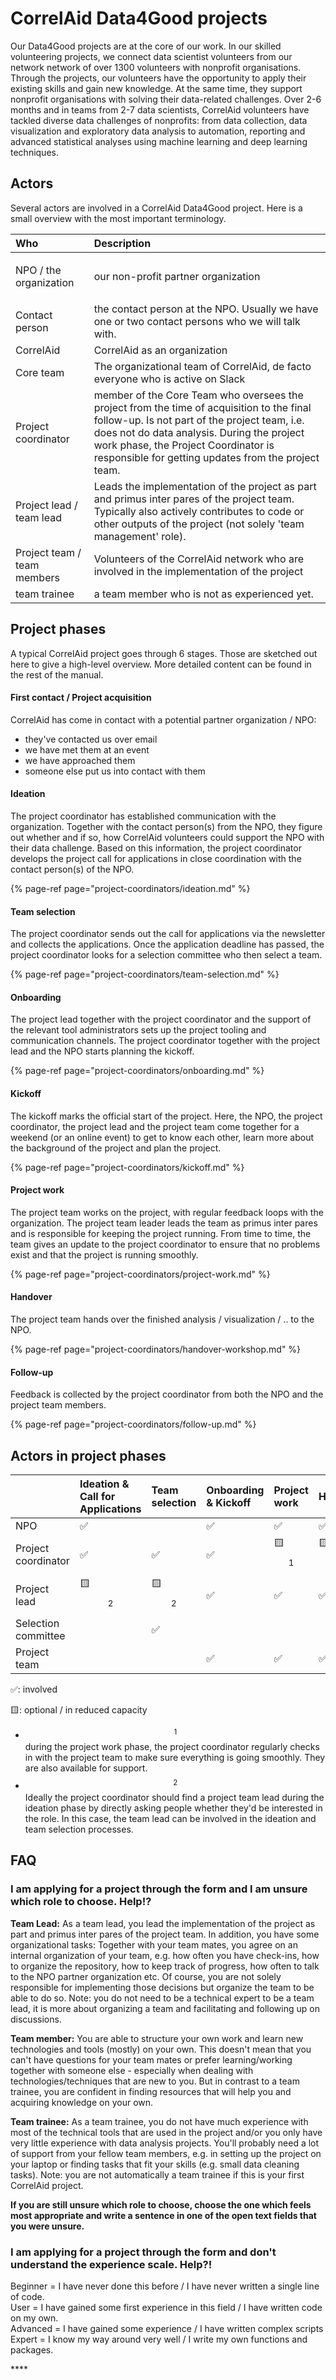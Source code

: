 # CorrelAid Data4Good projects

Our Data4Good projects are at the core of our work. In our skilled volunteering projects, we connect data scientist volunteers from our network network of over 1300 volunteers with nonprofit organisations. Through the projects, our volunteers have the opportunity to apply their existing skills and gain new knowledge. At the same time, they support nonprofit organisations with solving their data-related challenges. Over 2-6 months and in teams from 2-7 data scientists, CorrelAid volunteers have tackled diverse data challenges of nonprofits: from data collection, data visualization and exploratory data analysis to automation, reporting and advanced statistical analyses using machine learning and deep learning techniques.

## Actors

Several actors are involved in a CorrelAid Data4Good project. Here is a small overview with the most important terminology.

<table>
  <thead>
    <tr>
      <th style="text-align:left">Who</th>
      <th style="text-align:left">Description</th>
    </tr>
  </thead>
  <tbody>
    <tr>
      <td style="text-align:left">
        <p></p>
        <p>NPO / the organization</p>
      </td>
      <td style="text-align:left">
        <p></p>
        <p>our non-profit partner organization</p>
      </td>
    </tr>
    <tr>
      <td style="text-align:left">Contact person</td>
      <td style="text-align:left">the contact person at the NPO. Usually we have one or two contact persons
        who we will talk with.</td>
    </tr>
    <tr>
      <td style="text-align:left">CorrelAid</td>
      <td style="text-align:left">CorrelAid as an organization</td>
    </tr>
    <tr>
      <td style="text-align:left">Core team</td>
      <td style="text-align:left">The organizational team of CorrelAid, de facto everyone who is active
        on Slack</td>
    </tr>
    <tr>
      <td style="text-align:left">Project coordinator</td>
      <td style="text-align:left">member of the Core Team who oversees the project from the time of acquisition
        to the final follow-up. Is not part of the project team, i.e. does not
        do data analysis. During the project work phase, the Project Coordinator
        is responsible for getting updates from the project team.</td>
    </tr>
    <tr>
      <td style="text-align:left">Project lead / team lead</td>
      <td style="text-align:left">Leads the implementation of the project as part and primus inter pares
        of the project team. Typically also actively contributes to code or other
        outputs of the project (not solely &apos;team management&apos; role).</td>
    </tr>
    <tr>
      <td style="text-align:left">Project team / team members</td>
      <td style="text-align:left">Volunteers of the CorrelAid network who are involved in the implementation
        of the project</td>
    </tr>
    <tr>
      <td style="text-align:left">team trainee</td>
      <td style="text-align:left">a team member who is not as experienced yet.</td>
    </tr>
  </tbody>
</table>

## Project phases

A typical CorrelAid project goes through 6 stages. Those are sketched out here to give a high-level overview. More detailed content can be found in the rest of the manual.

#### First contact / Project acquisition

CorrelAid has come in contact with a potential partner organization / NPO:

* they've contacted us over email
* we have met them at an event
* we have approached them 
* someone else put us into contact with them

#### Ideation

The project coordinator has established communication with the organization. Together with the contact person\(s\) from the NPO, they figure out whether and if so, how CorrelAid volunteers could support the NPO with their data challenge. Based on this information, the project coordinator develops the project call for applications in close coordination with the contact person\(s\) of the NPO.

{% page-ref page="project-coordinators/ideation.md" %}

#### Team selection

The project coordinator sends out the call for applications via the newsletter and collects the applications. Once the application deadline has passed, the project coordinator looks for a selection committee who then select a team. 

{% page-ref page="project-coordinators/team-selection.md" %}

#### Onboarding

The project lead together with the project coordinator and the support of the relevant tool administrators sets up the project tooling and communication channels. The project coordinator together with the project lead and the NPO starts planning the kickoff.

{% page-ref page="project-coordinators/onboarding.md" %}

#### Kickoff

The kickoff marks the official start of the project. Here, the NPO, the project coordinator, the project lead and the project team come together for a weekend \(or an online event\) to get to know each other, learn more about the background of the project and plan the project.

{% page-ref page="project-coordinators/kickoff.md" %}

#### Project work 

The project team works on the project, with regular feedback loops with the organization. The project team leader leads the team as primus inter pares and is responsible for keeping the project running. From time to time, the team gives an update to the project coordinator to ensure that no problems exist and that the project is running smoothly. 

{% page-ref page="project-coordinators/project-work.md" %}



#### Handover

The project team hands over the finished analysis / visualization / .. to the NPO. 

{% page-ref page="project-coordinators/handover-workshop.md" %}



#### Follow-up

Feedback is collected by the project coordinator from both the NPO and the project team members. 

{% page-ref page="project-coordinators/follow-up.md" %}



## Actors in project phases

|  | Ideation & Call for Applications | Team selection | Onboarding & Kickoff | Project work | Handover | Follow-up |
| :--- | :--- | :--- | :--- | :--- | :--- | :--- |
| NPO | ✅ |  | ✅ | ✅ | ✅ | ✅ |
| Project coordinator | ✅ | ✅ | ✅ | 🟨$$^1 $$  | 🟨 $$^1$$  | ✅ |
| Project lead | 🟨 $$^2$$  | 🟨 $$^2$$  | ✅ | ✅ | ✅ | ✅ |
| Selection committee |  | ✅ |  |  |  |  |
| Project team |  |  | ✅ | ✅ | ✅ | ✅ |

✅: involved

🟨: optional / in reduced capacity

* $$^1$$ during the project work phase, the project coordinator regularly checks in with the project team to make sure everything is going smoothly. They are also available for support.
* $$^2$$ Ideally the project coordinator should find a project team lead during the ideation phase by directly asking people whether they'd be interested in the role. In this case, the team lead can be involved in the ideation and team selection processes.



## FAQ

### I am applying for a project through the form and I am unsure which role to choose. Help!? <a id="which-project-role"></a>

  
**Team Lead:** As a team lead, you lead the implementation of the project as part and primus inter pares of the project team. In addition, you have some organizational tasks: Together with your team mates, you agree on an internal organization of your team, e.g. how often you have check-ins, how to organize the repository, how to keep track of progress, how often to talk to the NPO partner organization etc. Of course, you are not solely responsible for implementing those decisions but organize the team to be able to do so. Note: you do not need to be a technical expert to be a team lead, it is more about organizing a team and facilitating and following up on discussions. 

**Team member:** You are able to structure your own work and learn new technologies and tools \(mostly\) on your own. This doesn't mean that you can't have questions for your team mates or prefer learning/working together with someone else - especially when dealing with technologies/techniques that are new to you. But in contrast to a team trainee, you are confident in finding resources that will help you and acquiring knowledge on your own.

**Team trainee:** As a team trainee, you do not have much experience with most of the technical tools that are used in the project and/or you only have very little experience with data analysis projects. You'll probably need a lot of support from your fellow team members, e.g. in setting up the project on your laptop or finding tasks that fit your skills \(e.g. small data cleaning tasks\). Note: you are not automatically a team trainee if this is your first CorrelAid project.

**If you are still unsure which role to choose, choose the one which feels most appropriate and write a sentence in one of the open text fields that you were unsure.** 

### **I am applying for a project through the form and don't understand the experience scale. Help?!** <a id="experience-scale"></a>

Beginner = I have never done this before / I have never written a single line of code.  
User = I have gained some first experience in this field / I have written code on my own.  
Advanced = I have gained some experience / I have written complex scripts  
Expert =  I know my way around very well / I write my own functions and packages.

\*\*\*\*

